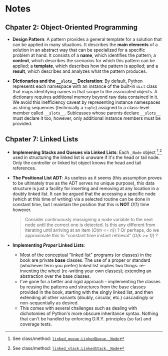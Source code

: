 # Notes

## Chpater 2: Object-Oriented Programming

- **Design Pattern**:
A pattern provides a general template for a solution that can be applied in many situations. 
It describes the **main elements** of a solution in an abstract way that can be specialized 
for a specific problem at hand. It consists of a **name**, which identifies the pattern; 
a **context**, which describes the scenarios for which this pattern can be applied; 
a **template**, which describes how the pattern is applied; 
and a **result**, which describes and analyzes what the pattern produces.


- **Dictionaries and the `__slots__` Declaration**:
By default, Python represents each namespace with an instance of the built-in `dict` class
that maps identifying names in that scope to the associated objects. A dictionary requires
additional memory beyond raw data contained in it. We avoid this inefficiency caveat by 
representing instance namespaces as string sequences (technically a `tuple`) assigned to
a class-level member called `__slots__`.
Sublcasses whose parents declare `__slots__` must declare it too, however, only additional
instance members must be provided. 


## Chpater 7: Linked Lists

- **Implemening Stacks and Queues via Linked Lists**:
Each `_Node` object [^1],[^2] used in structuring the linked list is unaware if it's the head or tail node. 
Only the controller or linked list object knows the head and tail references.


- **The Positional List ADT**:
As useless as it seems (this assumption proves to be ultimately true as the ADT serves no unique purpose), 
this data structure is just a facility for inserting and removing at any location in a doubly linked list.
It can be argued that the accessing a specific node (which at this time of writing) via a selected routine
can be done in constant time, but I maintain the position that this is **NOT** _O_(1) time however.
  >Consider continuously reassigning a node variable to the next node until the correct one is detected.
  Is this any different from iterating until arriving at an item (_O(m <= n)_) ? Or perhaps, do we approximate 
  this to "constant time instant retrieval" (_O(k >= 1)_) ?


- **Implementing _Proper_ Linked Lists**:
  - Most of the conceptual "linked list" programs (or classes) in the book are private **base** classes.
  The use of a proper or standard (whichever term you prefer) linked list implies two things:
  re-inventing the wheel (re-writing your own classes); extending an abstraction over the base classes.
  - I've gone for a better and rigid approach - implementing the classes by reusing the patterns and structures
  from the base classes provided in the book, starting with the singly linked list, and then extending 
  all other variants (doubly, circular, etc.) cascadingly or non-sequentially as desired.
  - This comes with several challenges such as dealing with dichotomies of Python's more obscure inheritance syntax.
  Nothing that can't be handled by enforcing D.R.Y. principles (so far) and coverage tests.

  
[^1]: See class/method: [`linked_queue.LinkedQueue._Node`](../Goodrich/Chapter7/linked_queue.py)

[^2]: See class/method: [`linked_stack.LinkedStack._Node`](../Goodrich/Chapter7/linked_stack.py)